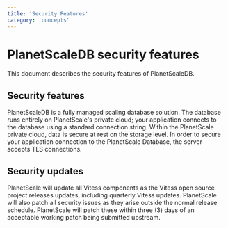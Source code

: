 ```yaml
---
title: 'Security Features'
category: 'concepts'
---
```


# PlanetScaleDB security features

This document describes the security features of PlanetScaleDB.

## Security features 

PlanetScaleDB is a fully managed scaling database solution. The database runs entirely on PlanetScale's private cloud; your application connects to the database using a standard connection string. Within the PlanetScale private cloud, data is secure at rest on the storage level. In order to secure your application connection to the PlanetScale Database, the server accepts TLS connections.

## Security updates

PlanetScale will update all Vitess components as the Vitess open source project releases updates, including quarterly Vitess updates. PlanetScale will also patch all security issues as they arise outside the normal release schedule. PlanetScale will patch these within three (3) days of an acceptable working patch being submitted upstream.

